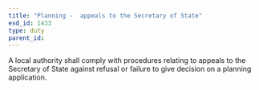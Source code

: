 ```yaml
---
title: "Planning -  appeals to the Secretary of State"
esd_id: 1433
type: duty
parent_id:  
---
```


A local authority shall comply with procedures relating to appeals to the Secretary of State against refusal or failure to give decision on a planning application.

